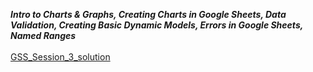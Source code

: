 ***Intro to Charts & Graphs,
Creating Charts in Google Sheets,
Data Validation,
Creating Basic Dynamic Models,
Errors in Google Sheets,
Named Ranges***
<br></br>
<a href="https://docs.google.com/spreadsheets/d/1DGAQcoZ0tIkyumlgzR3mT5QD0y_eYDQPLwDKgsfMI4k/edit?usp=sharing">GSS_Session_3_solution</a>

